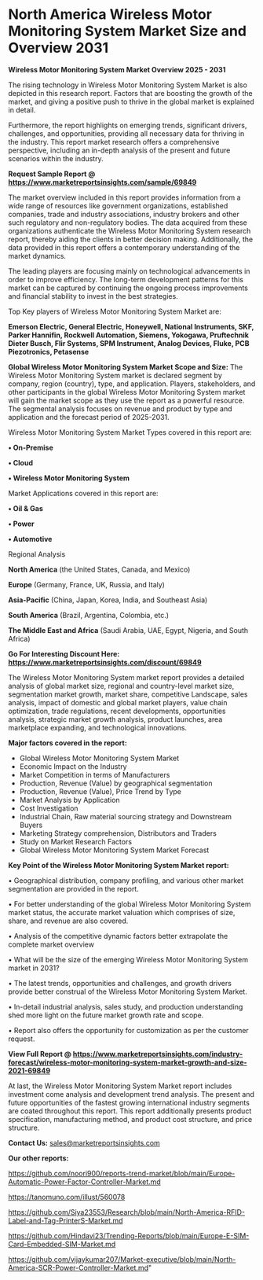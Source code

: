 # North America Wireless Motor Monitoring System Market Size and Overview 2031

<Strong> Wireless Motor Monitoring System Market Overview 2025 - 2031</strong>

The rising technology in Wireless Motor Monitoring System Market is also depicted in this research report. Factors that are boosting the growth of the market, and giving a positive push to thrive in the global market is explained in detail.

Furthermore, the report highlights on emerging trends, significant drivers, challenges, and opportunities, providing all necessary data for thriving in the industry. This report market research offers a comprehensive perspective, including an in-depth analysis of the present and future scenarios within the industry.

<strong>Request Sample Report @ <a href=https://www.marketreportsinsights.com/sample/69849>https://www.marketreportsinsights.com/sample/69849</a></strong>

The market overview included in this report provides information from a wide range of resources like government organizations, established companies, trade and industry associations, industry brokers and other such regulatory and non-regulatory bodies. The data acquired from these organizations authenticate the Wireless Motor Monitoring System research report, thereby aiding the clients in better decision making. Additionally, the data provided in this report offers a contemporary understanding of the market dynamics.

The leading players are focusing mainly on technological advancements in order to improve efficiency. The long-term development patterns for this market can be captured by continuing the ongoing process improvements and financial stability to invest in the best strategies.

Top Key players of Wireless Motor Monitoring System Market are:

<strong>Emerson Electric, General Electric, Honeywell, National Instruments, SKF, Parker Hannifin, Rockwell Automation, Siemens, Yokogawa, Pruftechnik Dieter Busch, Flir Systems, SPM Instrument, Analog Devices, Fluke, PCB Piezotronics, Petasense</strong>

<strong><b>Global Wireless Motor Monitoring System Market Scope and Size:</b></strong>
The Wireless Motor Monitoring System market is declared segment by company, region (country), type, and application. Players, stakeholders, and other participants in the global Wireless Motor Monitoring System market will gain the market scope as they use the report as a powerful resource. The segmental analysis focuses on revenue and product by type and application and the forecast period of 2025-2031.

Wireless Motor Monitoring System Market Types covered in this report are:

<strong>• On-Premise

• Cloud

• Wireless Motor Monitoring System</strong>

Market Applications covered in this report are:

<strong>• Oil & Gas

• Power

• Automotive</strong> 

Regional Analysis

<strong>North America</strong> (the United States, Canada, and Mexico)

<strong>Europe</strong> (Germany, France, UK, Russia, and Italy)

<strong>Asia-Pacific</strong> (China, Japan, Korea, India, and Southeast Asia)

<strong>South America</strong> (Brazil, Argentina, Colombia, etc.)

<strong>The Middle East and Africa</strong> (Saudi Arabia, UAE, Egypt, Nigeria, and South Africa)

<strong>Go For Interesting Discount Here: <a href=https://www.marketreportsinsights.com/discount/69849>https://www.marketreportsinsights.com/discount/69849</a></strong>

The Wireless Motor Monitoring System market report provides a detailed analysis of global market size, regional and country-level market size, segmentation market growth, market share, competitive Landscape, sales analysis, impact of domestic and global market players, value chain optimization, trade regulations, recent developments, opportunities analysis, strategic market growth analysis, product launches, area marketplace expanding, and technological innovations.

<strong><b>Major factors covered in the report:</b></strong>
<ul>
  <li>Global Wireless Motor Monitoring System Market </li>
  <li>Economic Impact on the Industry</li>
  <li>Market Competition in terms of Manufacturers</li>
  <li>Production, Revenue (Value) by geographical segmentation</li>
  <li>Production, Revenue (Value), Price Trend by Type</li>
  <li>Market Analysis by Application</li>
  <li>Cost Investigation</li>
  <li>Industrial Chain, Raw material sourcing strategy and Downstream Buyers</li>
  <li>Marketing Strategy comprehension, Distributors and Traders</li>
  <li>Study on Market Research Factors</li>
  <li>Global Wireless Motor Monitoring System Market Forecast</li>
</ul>

<strong><b>Key Point of the Wireless Motor Monitoring System Market report:</b></strong>

• Geographical distribution, company profiling, and various other market segmentation are provided in the report.

• For better understanding of the global Wireless Motor Monitoring System market status, the accurate market valuation which comprises of size, share, and revenue are also covered.

• Analysis of the competitive dynamic factors better extrapolate the complete market overview

• What will be the size of the emerging Wireless Motor Monitoring System market in 2031?

• The latest trends, opportunities and challenges, and growth drivers provide better construal of the Wireless Motor Monitoring System Market.

• In-detail industrial analysis, sales study, and production understanding shed more light on the future market growth rate and scope.

• Report also offers the opportunity for customization as per the customer request.

<strong><b>View Full Report @ <a href=https://www.marketreportsinsights.com/industry-forecast/wireless-motor-monitoring-system-market-growth-and-size-2021-69849>https://www.marketreportsinsights.com/industry-forecast/wireless-motor-monitoring-system-market-growth-and-size-2021-69849</a></b></strong>


At last, the Wireless Motor Monitoring System Market report includes investment come analysis and development trend analysis. The present and future opportunities of the fastest growing international industry segments are coated throughout this report. This report additionally presents product specification, manufacturing method, and product cost structure, and price structure.

<strong>Contact Us:</strong>
sales@marketreportsinsights.com

<strong>Our other reports:</strong>

<a href=https://github.com/noori900/reports-trend-market/blob/main/Europe-Automatic-Power-Factor-Controller-Market.md>https://github.com/noori900/reports-trend-market/blob/main/Europe-Automatic-Power-Factor-Controller-Market.md</a>

<a href=https://tanomuno.com/illust/560078>https://tanomuno.com/illust/560078</a>

<a href=https://github.com/Siya23553/Research/blob/main/North-America-RFID-Label-and-Tag-PrinterS-Market.md>https://github.com/Siya23553/Research/blob/main/North-America-RFID-Label-and-Tag-PrinterS-Market.md</a>

<a href=https://github.com/Hindavi23/Trending-Reports/blob/main/Europe-E-SIM-Card-Embedded-SIM-Market.md>https://github.com/Hindavi23/Trending-Reports/blob/main/Europe-E-SIM-Card-Embedded-SIM-Market.md</a>

<a href=https://github.com/vijaykumar207/Market-executive/blob/main/North-America-SCR-Power-Controller-Market.md>https://github.com/vijaykumar207/Market-executive/blob/main/North-America-SCR-Power-Controller-Market.md</a>"
